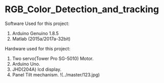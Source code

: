 # RGB_Color_Detection_and_tracking


Software Used for this project:

1) Arduino Genuino 1.8.5
2) Matlab (2015a/2017a-32bit)

Hardware used for this project:

1) Two servo(Tower Pro SG-5010) Motor.
2) Arduino Uno.
3) JHD(204A) lcd display.
4) Panel Tilt mechanism.
!(../master/123.jpg)
